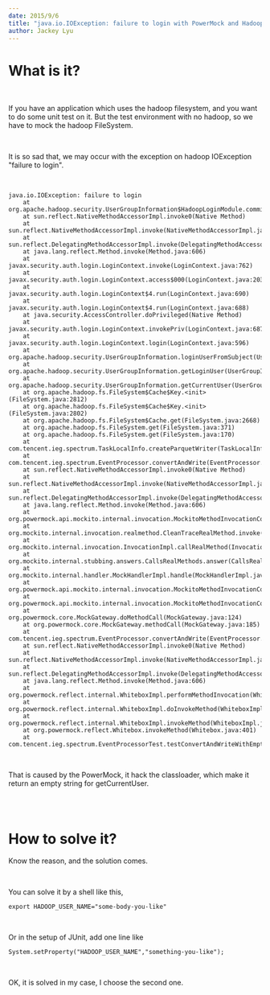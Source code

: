 ```yaml
---
date: 2015/9/6
title: "java.io.IOException: failure to login with PowerMock and Hadoop."
author: Jackey Lyu
---
```


What is it?
===========

 

If you have an application which uses the hadoop filesystem, and you want to do
some unit test on it. But the test environment with no hadoop, so we have to
mock the hadoop FileSystem.

 

It is so sad that, we may occur with the exception on hadoop IOException
"failure to login".

 

~~~~~~~~~~~~~~~~~~~~~~~~~~~~~~~~~~~~~~~~~~~~~~~~~~~~~~~~~~~~~~~~~~~~~~~~~~~~~~~~
java.io.IOException: failure to login
	at org.apache.hadoop.security.UserGroupInformation$HadoopLoginModule.commit(UserGroupInformation.java:209)
	at sun.reflect.NativeMethodAccessorImpl.invoke0(Native Method)
	at sun.reflect.NativeMethodAccessorImpl.invoke(NativeMethodAccessorImpl.java:57)
	at sun.reflect.DelegatingMethodAccessorImpl.invoke(DelegatingMethodAccessorImpl.java:43)
	at java.lang.reflect.Method.invoke(Method.java:606)
	at javax.security.auth.login.LoginContext.invoke(LoginContext.java:762)
	at javax.security.auth.login.LoginContext.access$000(LoginContext.java:203)
	at javax.security.auth.login.LoginContext$4.run(LoginContext.java:690)
	at javax.security.auth.login.LoginContext$4.run(LoginContext.java:688)
	at java.security.AccessController.doPrivileged(Native Method)
	at javax.security.auth.login.LoginContext.invokePriv(LoginContext.java:687)
	at javax.security.auth.login.LoginContext.login(LoginContext.java:596)
	at org.apache.hadoop.security.UserGroupInformation.loginUserFromSubject(UserGroupInformation.java:798)
	at org.apache.hadoop.security.UserGroupInformation.getLoginUser(UserGroupInformation.java:760)
	at org.apache.hadoop.security.UserGroupInformation.getCurrentUser(UserGroupInformation.java:633)
	at org.apache.hadoop.fs.FileSystem$Cache$Key.<init>(FileSystem.java:2812)
	at org.apache.hadoop.fs.FileSystem$Cache$Key.<init>(FileSystem.java:2802)
	at org.apache.hadoop.fs.FileSystem$Cache.get(FileSystem.java:2668)
	at org.apache.hadoop.fs.FileSystem.get(FileSystem.java:371)
	at org.apache.hadoop.fs.FileSystem.get(FileSystem.java:170)
	at com.tencent.ieg.spectrum.TaskLocalInfo.createParquetWriter(TaskLocalInfo.java:291)
	at com.tencent.ieg.spectrum.EventProcessor.convertAndWrite(EventProcessor.java:423)
	at sun.reflect.NativeMethodAccessorImpl.invoke0(Native Method)
	at sun.reflect.NativeMethodAccessorImpl.invoke(NativeMethodAccessorImpl.java:57)
	at sun.reflect.DelegatingMethodAccessorImpl.invoke(DelegatingMethodAccessorImpl.java:43)
	at java.lang.reflect.Method.invoke(Method.java:606)
	at org.powermock.api.mockito.internal.invocation.MockitoMethodInvocationControl$1.invoke(MockitoMethodInvocationControl.java:240)
	at org.mockito.internal.invocation.realmethod.CleanTraceRealMethod.invoke(CleanTraceRealMethod.java:30)
	at org.mockito.internal.invocation.InvocationImpl.callRealMethod(InvocationImpl.java:112)
	at org.mockito.internal.stubbing.answers.CallsRealMethods.answer(CallsRealMethods.java:41)
	at org.mockito.internal.handler.MockHandlerImpl.handle(MockHandlerImpl.java:93)
	at org.powermock.api.mockito.internal.invocation.MockitoMethodInvocationControl.performIntercept(MockitoMethodInvocationControl.java:262)
	at org.powermock.api.mockito.internal.invocation.MockitoMethodInvocationControl.invoke(MockitoMethodInvocationControl.java:190)
	at org.powermock.core.MockGateway.doMethodCall(MockGateway.java:124)
	at org.powermock.core.MockGateway.methodCall(MockGateway.java:185)
	at com.tencent.ieg.spectrum.EventProcessor.convertAndWrite(EventProcessor.java)
	at sun.reflect.NativeMethodAccessorImpl.invoke0(Native Method)
	at sun.reflect.NativeMethodAccessorImpl.invoke(NativeMethodAccessorImpl.java:57)
	at sun.reflect.DelegatingMethodAccessorImpl.invoke(DelegatingMethodAccessorImpl.java:43)
	at java.lang.reflect.Method.invoke(Method.java:606)
	at org.powermock.reflect.internal.WhiteboxImpl.performMethodInvocation(WhiteboxImpl.java:1873)
	at org.powermock.reflect.internal.WhiteboxImpl.doInvokeMethod(WhiteboxImpl.java:773)
	at org.powermock.reflect.internal.WhiteboxImpl.invokeMethod(WhiteboxImpl.java:638)
	at org.powermock.reflect.Whitebox.invokeMethod(Whitebox.java:401)
	at com.tencent.ieg.spectrum.EventProcessorTest.testConvertAndWriteWithEmptyData(EventProcessorTest.java:391)
~~~~~~~~~~~~~~~~~~~~~~~~~~~~~~~~~~~~~~~~~~~~~~~~~~~~~~~~~~~~~~~~~~~~~~~~~~~~~~~~

 

That is caused by the PowerMock, it hack the classloader, which make it return
an empty string for getCurrentUser.

 

~~~~~~~~~~~~~~~~~~~~~~~~~~~~~~~~~~~~~~~~~~~~~~~~~~~~~~~~~~~~~~~~~~~~~~~~~~~~~~~~

~~~~~~~~~~~~~~~~~~~~~~~~~~~~~~~~~~~~~~~~~~~~~~~~~~~~~~~~~~~~~~~~~~~~~~~~~~~~~~~~

How to solve it?
================

Know the reason, and the solution comes.

 

You can solve it by a shell like this,

~~~~~~~~~~~~~~~~~~~~~~~~~~~~~~~~~~~~~~~~~~~~~~~~~~~~~~~~~~~~~~~~~~~~~~~~~~~~~~~~
export HADOOP_USER_NAME="some-body-you-like"
~~~~~~~~~~~~~~~~~~~~~~~~~~~~~~~~~~~~~~~~~~~~~~~~~~~~~~~~~~~~~~~~~~~~~~~~~~~~~~~~

 

Or in the setup of JUnit, add one line like

~~~~~~~~~~~~~~~~~~~~~~~~~~~~~~~~~~~~~~~~~~~~~~~~~~~~~~~~~~~~~~~~~~~~~~~~~~~~~~~~
System.setProperty("HADOOP_USER_NAME","something-you-like");
~~~~~~~~~~~~~~~~~~~~~~~~~~~~~~~~~~~~~~~~~~~~~~~~~~~~~~~~~~~~~~~~~~~~~~~~~~~~~~~~

 

OK, it is solved in my case, I choose the second one.
